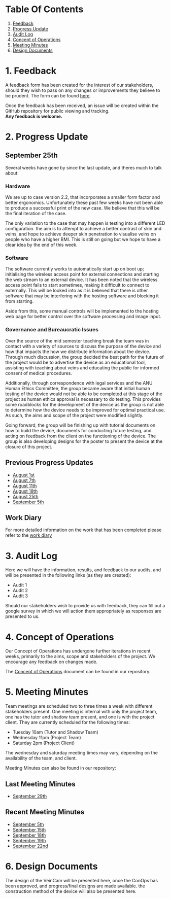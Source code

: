 # Table Of Contents
1. [Feedback](#1-feedback)
2. [Progress Update](#2-progress-update)
3. [Audit Log](#3-audit-log)
4. [Concept of Operations](#4-concept-of-operations)
5. [Meeting Minutes](#5-meeting-minutes)
6. [Design Documents](#6-design-documents)

# 1. Feedback
A feedback form has been created for the interest of our stakeholders, should they wish to pass on any changes or improvements they believe to be prudent. The form can be found [here](https://goo.gl/forms/8cw5eWdaOY5C1jBo1).

Once the feedback has been received, an issue will be created within the GitHub repository for public viewing and tracking.  
**Any feedback is welcome.**

# 2. Progress Update
## September 25th
Several weeks have gone by since the last update, and theres much to talk about:

### Hardware
We are up to case version 2.2, that incorporates a smaller form factor and better ergonomics. Unfortunately these past few weeks have not been able to produce a successful print of the new case. We believe that this will be the final iteration of the case.

The only variation to the case that may happen is testing into a different LED configuration. the aim is to attempt to achieve a better contrast of skin and veins, and hope to achieve deeper skin penetration to visualise veins on people who have a higher BMI. This is still on going but we hope to have a clear idea by the end of this week.

### Software
The software currently works to automatically start up on boot up; initialising the wireless access point for external connections and starting the web stream to an external device. It has been noted that the wireless access point fails to start sometimes, making it difficult to connect to externally. This will be looked into as it is believed that there is other software that may be interfering with the hosting software and blocking it from starting.

Aside from this, some manual controls will be implemented to the hosting web page for better control over the software processing and image input.

### Governance and Bureaucratic Issues
Over the source of the mid semester teaching break the team was in contact with a variety of sources to discuss the purpose of the device and how that impacts the how we distribute information about the device. Through much discussion, the group decided the best path for the future of the project would be to advertise the device as an educational tool, assisting with teaching about veins and educating the public for informed consent of medical procedures. 

Additionally, through correspondence with legal services and the ANU Human Ethics Committee, the group became aware that initial human testing of the device would not be able to be completed at this stage of the project as human ethics approval is necessary to do testing. This provides some roadblocks for the development of the device as the group is not able to determine how the device needs to be improved for optimal practical use. As such, the aims and scope of the project were modified slightly. 

Going forward, the group will be finishing up with tutorial documents on how to build the device, documents for conducting future testing, and acting on feedback from the client on the functioning of the device. The group is also developing designs for the poster to present the device at the closure of this project. 


## Previous Progress Updates
* [August 1st](Progress-Updates/progress-update-2018-08-01.md)
* [August 7th](Progress-Updates/progress-update-2018-08-07.md)
* [August 11th](Progress-Updates/progress-update-2018-08-11.md)
* [August 18th](Progress-Updates/progress-update-2018-08-18.md)
* [August 25th](Progress-Updates/progress-update-2018-08-25.md)
* [September 5th](Progress-Updates/progress-update-2018-09-05.md)

## Work Diary
For more detailed information on the work that has been completed please refer to the [work diary](docs/Team-Work-Diary.md)

# 3. Audit Log
Here we will have the information, results, and feedback to our audits, and will be presented in the following links (as they are created):

* Audit 1
* Audit 2
* Audit 3

Should our stakeholders wish to provide us with feedback, they can fill out a google survey in which we will action them appropriately as responses are presented to us.

# 4. Concept of Operations
Our Concept of Operations has undergone further iterations in recent weeks, primarily to the aims, scope and stakeholders of the project. We encourage any feedback on changes made. 

The [Concept of Operations](docs/CONOPS.md) document can be found in our repository.

# 5. Meeting Minutes
Team meetings are scheduled two to three times a week with different stakeholders present. One meeting is internal with only the project team, one has the tutor and shadow team present, and one is with the project client. They are currently scheduled for the following times:
* Tuesday 10am (Tutor and Shadow Team)
* Wednesday 11pm (Project Team)
* Saturday 2pm (Project Client)

The wednesday and saturday meeting times may vary, depending on the availability of the team, and client.

Meeting Minutes can also be found in our repository:

## Last Meeting Minutes
* [September 29th](Meeting-Minutes/Meeting-Minutes-2018-09-29.md)

## Recent Meeting Minutes
* [September 5th](Meeting-Minutes/Meeting-Minutes-2018-09-05.md)  
* [September 15th](Meeting-Minutes/Meeting-Minutes-2018-09-15.md)
* [September 18th](Meeting-Minutes/Meeting-Minutes-2018-09-18.md)
* [September 19th](Meeting-Minutes/Meeting-Minutes-2018-09-19.md)
* [September 22nd](Meeting-Minutes/Meeting-Minutes-2018-09-22.md)

# 6. Design Documents
The design of the VeinCam will be presented here, once the ConOps has been approved, and progress/final designs are made available. the construction method of the device will also be presented here.
